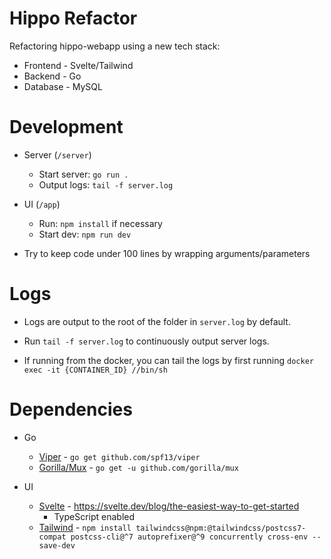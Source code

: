 # Hippo Refactor
Refactoring hippo-webapp using a new tech stack:
- Frontend - Svelte/Tailwind
- Backend - Go
- Database - MySQL

# Development
- Server (`/server`)
    - Start server: `go run .`
    - Output logs: `tail -f server.log`

- UI (`/app`)
    - Run: `npm install` if necessary
    - Start dev: `npm run dev`

- Try to keep code under 100 lines by wrapping arguments/parameters

# Logs
- Logs are output to the root of the folder in `server.log` by default.

- Run `tail -f server.log` to continuously output server logs.

- If running from the docker, you can tail the logs by first running `docker exec -it {CONTAINER_ID} //bin/sh`

# Dependencies
- Go 
    - [Viper](https://github.com/spf13/viper) - `go get github.com/spf13/viper`
    - [Gorilla/Mux](https://github.com/gorilla/mux) - `go get -u github.com/gorilla/mux`

- UI
    - [Svelte](https://svelte.dev/) - https://svelte.dev/blog/the-easiest-way-to-get-started
        - TypeScript enabled
    - [Tailwind](https://tailwindcss.com/) - `npm install tailwindcss@npm:@tailwindcss/postcss7-compat postcss-cli@^7 autoprefixer@^9 concurrently cross-env --save-dev`